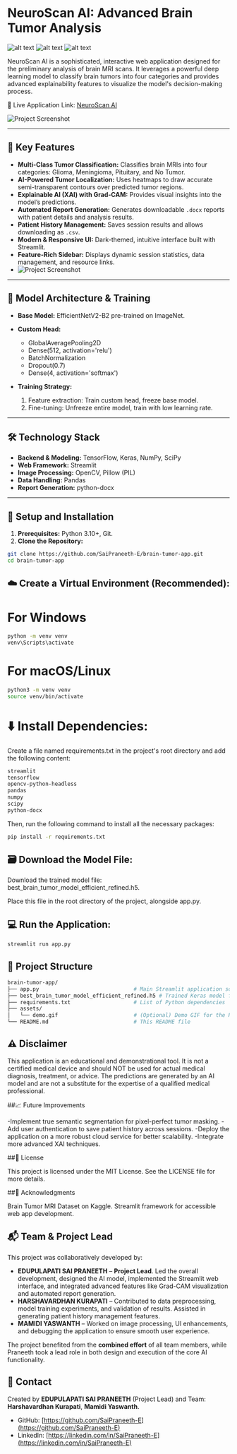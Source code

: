 # NeuroScan AI: Advanced Brain Tumor Analysis

![alt text](https://img.shields.io/badge/Made%20with-Streamlit-FF4B4B.svg?style=for-the-badge&logo=Streamlit)
![alt text](https://img.shields.io/badge/Python-3.10+-blue.svg?style=for-the-badge&logo=Python)
![alt text](https://img.shields.io/badge/License-MIT-yellow.svg?style=for-the-badge)

NeuroScan AI is a sophisticated, interactive web application designed for the preliminary analysis of brain MRI scans. It leverages a powerful deep learning model to classify brain tumors into four categories and provides advanced explainability features to visualize the model's decision-making process.

🔴 Live Application Link: [NeuroScan AI](https://neuro-scan-ai.streamlit.app/)

![Project Screenshot](https://i.postimg.cc/DynnzNMR/Screenshot-2025-09-27-001657.png)

---

## 🌟 Key Features

- **Multi-Class Tumor Classification:** Classifies brain MRIs into four categories: Glioma, Meningioma, Pituitary, and No Tumor.
- **AI-Powered Tumor Localization:** Uses heatmaps to draw accurate semi-transparent contours over predicted tumor regions.
- **Explainable AI (XAI) with Grad-CAM:** Provides visual insights into the model’s predictions.
- **Automated Report Generation:** Generates downloadable `.docx` reports with patient details and analysis results.
- **Patient History Management:** Saves session results and allows downloading as `.csv`.
- **Modern & Responsive UI:** Dark-themed, intuitive interface built with Streamlit.
- **Feature-Rich Sidebar:** Displays dynamic session statistics, data management, and resource links.
- ![Project Screenshot](https://i.postimg.cc/R0Yn5t4j/Screenshot-2025-09-27-005227.png)

---

## 🧠 Model Architecture & Training

- **Base Model:** EfficientNetV2-B2 pre-trained on ImageNet.
- **Custom Head:**
  - GlobalAveragePooling2D  
  - Dense(512, activation='relu')  
  - BatchNormalization  
  - Dropout(0.7)  
  - Dense(4, activation='softmax')  

- **Training Strategy:**
  1. Feature extraction: Train custom head, freeze base model.  
  2. Fine-tuning: Unfreeze entire model, train with low learning rate.

---

## 🛠️ Technology Stack

- **Backend & Modeling:** TensorFlow, Keras, NumPy, SciPy  
- **Web Framework:** Streamlit  
- **Image Processing:** OpenCV, Pillow (PIL)  
- **Data Handling:** Pandas  
- **Report Generation:** python-docx  

---

## 🚀 Setup and Installation

1. **Prerequisites:** Python 3.10+, Git.  
2. **Clone the Repository:**
```bash
git clone https://github.com/SaiPraneeth-E/brain-tumor-app.git
cd brain-tumor-app
```
## ☁️ Create a Virtual Environment (Recommended):

# For Windows
```bash
python -m venv venv
venv\Scripts\activate
```
# For macOS/Linux
```bash
python3 -m venv venv
source venv/bin/activate
```
# ⬇️ Install Dependencies:

Create a file named requirements.txt in the project's root directory and add the following content:
```bash
streamlit
tensorflow
opencv-python-headless
pandas
numpy
scipy
python-docx
```
Then, run the following command to install all the necessary packages:
```bash
pip install -r requirements.txt
```
## 🗃️ Download the Model File:

Download the trained model file: best_brain_tumor_model_efficient_refined.h5.

Place this file in the root directory of the project, alongside app.py.

## 💻 Run the Application:
```bash
streamlit run app.py
```
## 📁 Project Structure
```bash
brain-tumor-app/
├── app.py                              # Main Streamlit application script
├── best_brain_tumor_model_efficient_refined.h5 # Trained Keras model file
├── requirements.txt                    # List of Python dependencies
├── assets/
│   └── demo.gif                        # (Optional) Demo GIF for the README
└── README.md                           # This README file
```
## ⚠️ Disclaimer

This application is an educational and demonstrational tool. It is not a certified medical device and should NOT be used for actual medical diagnosis, treatment, or advice. The predictions are generated by an AI model and are not a substitute for the expertise of a qualified medical professional.

##📈 Future Improvements

-Implement true semantic segmentation for pixel-perfect tumor masking.
-Add user authentication to save patient history across sessions.
-Deploy the application on a more robust cloud service for better scalability.
-Integrate more advanced XAI techniques.

##📄 License

This project is licensed under the MIT License. See the LICENSE file for more details.

##🙏 Acknowledgments

Brain Tumor MRI Dataset on Kaggle.
Streamlit framework for accessible web app development.

## 📬 Team & Project Lead

This project was collaboratively developed by:

- **EDUPULAPATI SAI PRANEETH** – **Project Lead**. Led the overall development, designed the AI model, implemented the Streamlit web interface, and integrated advanced features like Grad-CAM visualization and automated report generation.  
- **HARSHAVARDHAN KURAPATI** – Contributed to data preprocessing, model training experiments, and validation of results. Assisted in generating patient history management features.  
- **MAMIDI YASWANTH** – Worked on image processing, UI enhancements, and debugging the application to ensure smooth user experience.

The project benefited from the **combined effort** of all team members, while Praneeth took a lead role in both design and execution of the core AI functionality.

## 📱 Contact
Created by **EDUPULAPATI SAI PRANEETH** (Project Lead) and Team: **Harshavardhan Kurapati**, **Mamidi Yaswanth**.

- GitHub: [https://github.com/SaiPraneeth-E](https://github.com/SaiPraneeth-E)  
- LinkedIn: [https://linkedin.com/in/SaiPraneeth-E](https://linkedin.com/in/SaiPraneeth-E)
